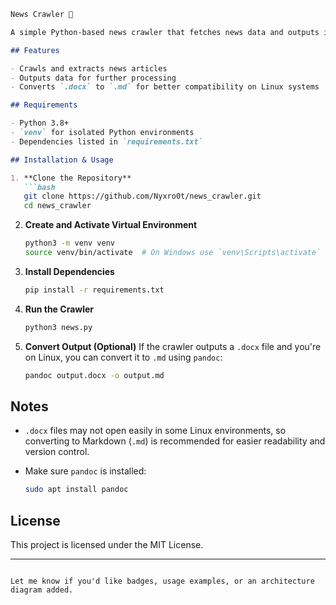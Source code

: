 ````markdown
News Crawler 📰

A simple Python-based news crawler that fetches news data and outputs it in a structured format.

## Features

- Crawls and extracts news articles
- Outputs data for further processing
- Converts `.docx` to `.md` for better compatibility on Linux systems

## Requirements

- Python 3.8+
- `venv` for isolated Python environments
- Dependencies listed in `requirements.txt`

## Installation & Usage

1. **Clone the Repository**
   ```bash
   git clone https://github.com/Nyxro0t/news_crawler.git
   cd news_crawler
````

2. **Create and Activate Virtual Environment**

   ```bash
   python3 -m venv venv
   source venv/bin/activate  # On Windows use `venv\Scripts\activate`
   ```

3. **Install Dependencies**

   ```bash
   pip install -r requirements.txt
   ```

4. **Run the Crawler**

   ```bash
   python3 news.py
   ```

5. **Convert Output (Optional)**
   If the crawler outputs a `.docx` file and you're on Linux, you can convert it to `.md` using `pandoc`:

   ```bash
   pandoc output.docx -o output.md
   ```

## Notes

* `.docx` files may not open easily in some Linux environments, so converting to Markdown (`.md`) is recommended for easier readability and version control.
* Make sure `pandoc` is installed:

  ```bash
  sudo apt install pandoc
  ```

## License

This project is licensed under the MIT License.

---

```

Let me know if you'd like badges, usage examples, or an architecture diagram added.
```
